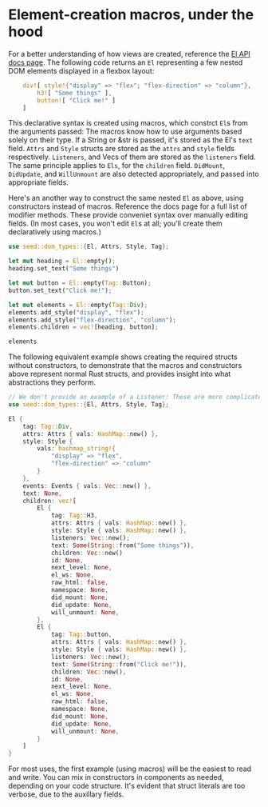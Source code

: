 # Element-creation macros, under the hood
For a better understanding of how views are created, reference the
[El API docs page](https://docs.rs/seed/0.2.0/seed/dom_types/struct.El.html).
The following code returns an `El` representing a few nested DOM elements displayed
in a flexbox layout:
```rust
    div![ style!{"display" => "flex"; "flex-direction" => "column"},
        h3![ "Some things" ],
        button![ "Click me!" ]
    ]
```

This declarative syntax is created using macros, which constrct `El`s from the arguments passed:
 The macros know how to use arguments based solely on their type.
If a String or &str is passed, it's stored as the El's `text` field.
`Attrs` and `Style` structs are stored as the `attrs` and `style` fields respectively.
`Listeners`, and Vecs of them are stored as the `listeners` field. The same principle applies
to `Els`, for the `children` field. `DidMount`, `DidUpdate`, and `WillUnmount` are also detected
appropriately, and passed into appropriate fields.

Here's an another way to construct the same nested `El` as above, using constructors
instead of macros. Reference the docs page for a full list of modifier methods. These
provide conveniet syntax over manually editing fields. (In most cases, you won't
edit `El`s at all; you'll create them declaratively using macros.)
```rust
use seed::dom_types::{El, Attrs, Style, Tag};

let mut heading = El::empty();
heading.set_text("Some things")

let mut button = El::empty(Tag::Button);
button.set_text("Click me!");

let mut elements = El::empty(Tag::Div);
elements.add_style("display", "flex");
elements.add_style("flex-direction", "column");
elements.children = vec![heading, button];

elements
```

The following equivalent example shows creating the required structs without constructors,
to demonstrate that the macros and constructors above represent normal Rust structs,
and provides insight into what abstractions they perform.

```rust
// We don't provide an example of a Listener: These are more complicated to 
use seed::dom_types::{El, Attrs, Style, Tag};

El {
    tag: Tag::Div,
    attrs: Attrs { vals: HashMap::new() },
    style: Style { 
        vals: hashmap_string!{
            "display" => "flex",
            "flex-direction" => "column"
        }
    },
    events: Events { vals: Vec::new() },
    text: None,
    children: vec![
        El {
            tag: Tag::H3,
            attrs: Attrs { vals: HashMap::new() },
            style: Style { vals: HashMap::new() },
            listeners: Vec::new();
            text: Some(String::from("Some things")),
            children: Vec::new()
            id: None,
            next_level: None,
            el_ws: None,
            raw_html: false,
            namespace: None,
            did_mount: None,
            did_update: None,
            will_unmount: None,
        },
        El {
            tag: Tag::button,
            attrs: Attrs { vals: HashMap::new() },
            style: Style { vals: HashMap::new() },
            listeners: Vec::new();
            text: Some(String::from("Click me!")),
            children: Vec::new(),
            id: None,
            next_level: None,
            el_ws: None,
            raw_html: false,
            namespace: None,
            did_mount: None,
            did_update: None,
            will_unmount: None,
        } 
    ]
}
```
For most uses, the first example (using macros) will be the easiest to read and write.
You can mix in constructors in components as needed, depending on your code structure.
It's evident that struct literals are too verbose, due to the auxillary fields.